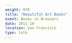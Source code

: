 ```yaml
---
weight: 970
title: "Beautiful Art Books"
event: Books in Browsers
date: 2011-10
location: San Francisco
type: talk
---
```


